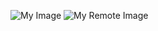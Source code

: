 
![My Image](../uml.jpg)
![My Remote Image](https://www.dropbox.com/s/.../my-remote-image.jpg?dl=0)
